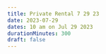 ```yaml
---
title: Private Rental 7 29 23
date: 2023-07-29
dates: 10 am on Jul 29 2023
durationMinutes: 300
draft: false
---
```

